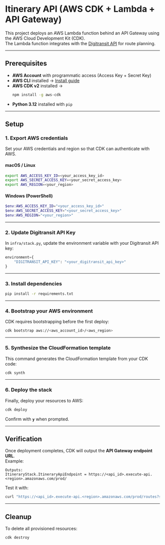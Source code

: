 # Itinerary API (AWS CDK + Lambda + API Gateway)

This project deploys an AWS Lambda function behind an API Gateway using the AWS Cloud Development Kit (CDK).  
The Lambda function integrates with the [Digitransit API](https://digitransit.fi/en/developers/) for route planning.

---

## Prerequisites

- **AWS Account** with programmatic access (Access Key + Secret Key)  
- **AWS CLI** installed → [Install guide](https://docs.aws.amazon.com/cli/latest/userguide/getting-started-install.html)  
- **AWS CDK v2** installed →  
  ```bash
  npm install -g aws-cdk
  ```
- **Python 3.12** installed with `pip`

---

## Setup

### 1. Export AWS credentials  
Set your AWS credentials and region so that CDK can authenticate with AWS.

#### macOS / Linux
```bash
export AWS_ACCESS_KEY_ID=<your_access_key_id>
export AWS_SECRET_ACCESS_KEY=<your_secret_access_key>
export AWS_REGION=<your_region>
```

#### Windows (PowerShell)
```powershell
$env:AWS_ACCESS_KEY_ID="<your_access_key_id>"
$env:AWS_SECRET_ACCESS_KEY="<your_secret_access_key>"
$env:AWS_REGION="<your_region>"
```

---

### 2. Update Digitransit API Key  
In `infra/stack.py`, update the environment variable with your Digitransit API key:

```python
environment={
    "DIGITRANSIT_API_KEY": "<your_digitransit_api_key>"
}
```

---

### 3. Install dependencies
```bash
pip install -r requirements.txt
```

---

### 4. Bootstrap your AWS environment  
CDK requires bootstrapping before the first deploy:

```bash
cdk bootstrap aws://<aws_account_id>/<aws_region>
```

---

### 5. Synthesize the CloudFormation template  
This command generates the CloudFormation template from your CDK code:

```bash
cdk synth
```

---

### 6. Deploy the stack  
Finally, deploy your resources to AWS:

```bash
cdk deploy
```

Confirm with **`y`** when prompted.

---

## Verification

Once deployment completes, CDK will output the **API Gateway endpoint URL**.  
Example:

```
Outputs:
ItineraryStack.ItineraryApiEndpoint = https://<api_id>.execute-api.<region>.amazonaws.com/prod/
```

Test it with:

```bash
curl "https://<api_id>.execute-api.<region>.amazonaws.com/prod/routes?start=123&stop=456"
```

---

## Cleanup

To delete all provisioned resources:

```bash
cdk destroy
```
